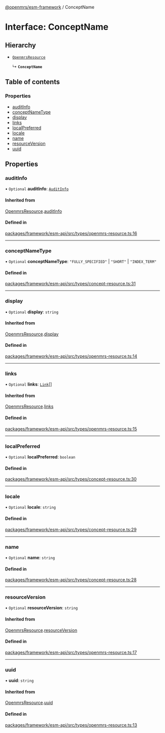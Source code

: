 [@openmrs/esm-framework](../API.md) / ConceptName

# Interface: ConceptName

## Hierarchy

- [`OpenmrsResource`](OpenmrsResource.md)

  ↳ **`ConceptName`**

## Table of contents

### Properties

- [auditInfo](ConceptName.md#auditinfo)
- [conceptNameType](ConceptName.md#conceptnametype)
- [display](ConceptName.md#display)
- [links](ConceptName.md#links)
- [localPreferred](ConceptName.md#localpreferred)
- [locale](ConceptName.md#locale)
- [name](ConceptName.md#name)
- [resourceVersion](ConceptName.md#resourceversion)
- [uuid](ConceptName.md#uuid)

## Properties

### auditInfo

• `Optional` **auditInfo**: [`AuditInfo`](AuditInfo.md)

#### Inherited from

[OpenmrsResource](OpenmrsResource.md).[auditInfo](OpenmrsResource.md#auditinfo)

#### Defined in

[packages/framework/esm-api/src/types/openmrs-resource.ts:16](https://github.com/openmrs/openmrs-esm-core/blob/main/packages/framework/esm-api/src/types/openmrs-resource.ts#L16)

___

### conceptNameType

• `Optional` **conceptNameType**: ``"FULLY_SPECIFIED"`` \| ``"SHORT"`` \| ``"INDEX_TERM"``

#### Defined in

[packages/framework/esm-api/src/types/concept-resource.ts:31](https://github.com/openmrs/openmrs-esm-core/blob/main/packages/framework/esm-api/src/types/concept-resource.ts#L31)

___

### display

• `Optional` **display**: `string`

#### Inherited from

[OpenmrsResource](OpenmrsResource.md).[display](OpenmrsResource.md#display)

#### Defined in

[packages/framework/esm-api/src/types/openmrs-resource.ts:14](https://github.com/openmrs/openmrs-esm-core/blob/main/packages/framework/esm-api/src/types/openmrs-resource.ts#L14)

___

### links

• `Optional` **links**: [`Link`](Link.md)[]

#### Inherited from

[OpenmrsResource](OpenmrsResource.md).[links](OpenmrsResource.md#links)

#### Defined in

[packages/framework/esm-api/src/types/openmrs-resource.ts:15](https://github.com/openmrs/openmrs-esm-core/blob/main/packages/framework/esm-api/src/types/openmrs-resource.ts#L15)

___

### localPreferred

• `Optional` **localPreferred**: `boolean`

#### Defined in

[packages/framework/esm-api/src/types/concept-resource.ts:30](https://github.com/openmrs/openmrs-esm-core/blob/main/packages/framework/esm-api/src/types/concept-resource.ts#L30)

___

### locale

• `Optional` **locale**: `string`

#### Defined in

[packages/framework/esm-api/src/types/concept-resource.ts:29](https://github.com/openmrs/openmrs-esm-core/blob/main/packages/framework/esm-api/src/types/concept-resource.ts#L29)

___

### name

• `Optional` **name**: `string`

#### Defined in

[packages/framework/esm-api/src/types/concept-resource.ts:28](https://github.com/openmrs/openmrs-esm-core/blob/main/packages/framework/esm-api/src/types/concept-resource.ts#L28)

___

### resourceVersion

• `Optional` **resourceVersion**: `string`

#### Inherited from

[OpenmrsResource](OpenmrsResource.md).[resourceVersion](OpenmrsResource.md#resourceversion)

#### Defined in

[packages/framework/esm-api/src/types/openmrs-resource.ts:17](https://github.com/openmrs/openmrs-esm-core/blob/main/packages/framework/esm-api/src/types/openmrs-resource.ts#L17)

___

### uuid

• **uuid**: `string`

#### Inherited from

[OpenmrsResource](OpenmrsResource.md).[uuid](OpenmrsResource.md#uuid)

#### Defined in

[packages/framework/esm-api/src/types/openmrs-resource.ts:13](https://github.com/openmrs/openmrs-esm-core/blob/main/packages/framework/esm-api/src/types/openmrs-resource.ts#L13)
